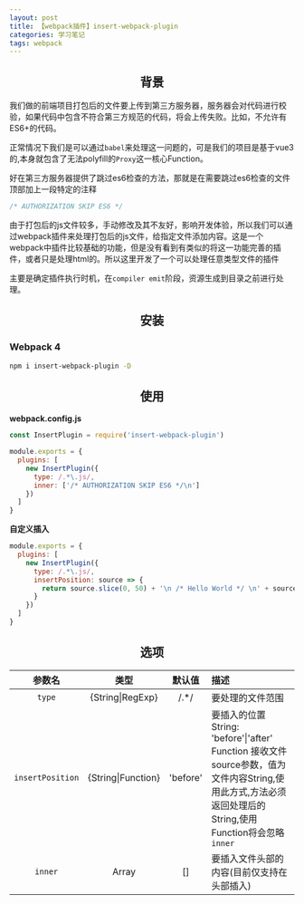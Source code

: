 ```yaml
---
layout: post
title: 【webpack插件】insert-webpack-plugin
categories: 学习笔记
tags: webpack
---
```

<h2 align="center">背景</h2>

我们做的前端项目打包后的文件要上传到第三方服务器，服务器会对代码进行校验，如果代码中包含不符合第三方规范的代码，将会上传失败。比如，不允许有ES6+的代码。

正常情况下我们是可以通过`babel`来处理这一问题的，可是我们的项目是基于vue3的,本身就包含了无法polyfill的`Proxy`这一核心Function。

好在第三方服务器提供了跳过es6检查的方法，那就是在需要跳过es6检查的文件顶部加上一段特定的注释

```js
/* AUTHORIZATION SKIP ES6 */
```

由于打包后的js文件较多，手动修改及其不友好，影响开发体验，所以我们可以通过webpack插件来处理打包后的js文件，给指定文件添加内容。这是一个webpack中插件比较基础的功能，但是没有看到有类似的将这一功能完善的插件，或者只是处理html的。所以这里开发了一个可以处理任意类型文件的插件

主要是确定插件执行时机，在`compiler emit`阶段，资源生成到目录之前进行处理。

<h2 align="center">安装</h2>

<h3>Webpack 4</h3>

```bash
npm i insert-webpack-plugin -D
```

<h2 align="center">使用</h2>

**webpack.config.js**
```js
const InsertPlugin = require('insert-webpack-plugin')

module.exports = {
  plugins: [
    new InsertPlugin({
      type: /.*\.js/,
      inner: ['/* AUTHORIZATION SKIP ES6 */\n']
    })
  ]
}
```

**自定义插入**

```js
module.exports = {
  plugins: [
    new InsertPlugin({
      type: /.*\.js/,
      insertPosition: source => {
        return source.slice(0, 50) + '\n /* Hello World */ \n' + source.slice(51)
      }
    })
  ]
}
```

<h2 align="center">选项</h2>

|参数名|类型|默认值|描述|
|:--:|:--:|:-----:|:----------|
`type`|{String\|RegExp}| /.*/ |要处理的文件范围
`insertPosition`|{String\|Function}|'before'|要插入的位置 </br> String: 'before'\|'after'</br>Function 接收文件source参数，值为文件内容String,使用此方式,方法必须返回处理后的String,使用Function将会忽略`inner`
`inner`|Array|[]|要插入文件头部的内容(目前仅支持在头部插入)
